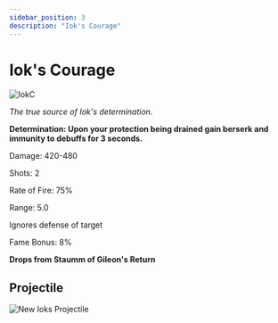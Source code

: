 ```yaml
---
sidebar_position: 3
description: "Iok's Courage"
---
```


# Iok's Courage

![IokC](https://vwiki.valorserver.com/api/item/picture/iok's%20courage)

<i>The true source of Iok's determination.</i>

**Determination: Upon your protection being drained gain berserk and immunity to debuffs for 3 seconds.**

Damage: 420-480

Shots: 2

Rate of Fire: 75%

Range: 5.0

Ignores defense of target

Fame Bonus: 8%

**Drops from Staumm of Gileon's Return**

## Projectile

![New Ioks Projectile](https://cdn.discordapp.com/attachments/1160376179996496013/1170947785894416425/iokscourage.gif?ex=6592441b&is=657fcf1b&hm=e82b3b09328afa7a3b057ce94bcf6307712b8e7bf8e55d349cec572721c8b6f5&)
